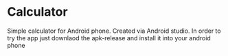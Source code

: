 # Calculator
Simple calculator for Android phone. Created via Android studio.
In order to try the app just downlaod the apk-release and install it into your android phone
